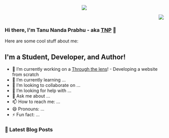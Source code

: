 
<p align="center">

<img src = "https://github.com/Tanu-N-Prabhu/Tanu-N-Prabhu/blob/master/7QNKs62U.gif">

</p>



<p align="right"><img src=https://komarev.com/ghpvc/?username=Tanu-N-Prabhu /> </p>

### Hi there, I'm Tanu Nanda Prabhu - aka [TNP][website] 👋



Here are some cool stuff about me:
## I'm a Student, Developer, and Author!

- 🔭 I’m currently working on a [Through the lens][project]! -  Developing a website from scratch
- 🌱 I’m currently learning ...
- 👯 I’m looking to collaborate on ...
- 🤔 I’m looking for help with ...
- 💬 Ask me about ...
- 📫 How to reach me: ...
- 😄 Pronouns: ...
- ⚡ Fun fact: ...


### 📕 Latest Blog Posts

<!-- <!-- BLOG-POST-LIST::START -->
<!-- <!-- BLOG-POST-LIST::END -->

[website]: https://tanu-n-prabhu.github.io/myWebsite.io/
[project]: https://tanu-n-prabhu.github.io/snapshot_wascana/index.html
